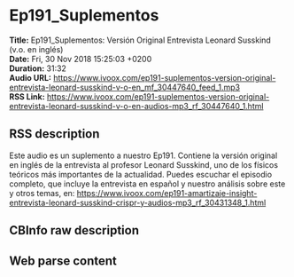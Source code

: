 # Ep191_Suplementos  
**Title:** Ep191_Suplementos: Versión Original Entrevista Leonard Susskind (v.o. en inglés)  
**Date:** Fri, 30 Nov 2018 15:25:03 +0200  
**Duration:** 31:32  
**Audio URL:** https://www.ivoox.com/ep191-suplementos-version-original-entrevista-leonard-susskind-v-o-en_mf_30447640_feed_1.mp3  
**RSS Link:** https://www.ivoox.com/ep191-suplementos-version-original-entrevista-leonard-susskind-v-o-en-audios-mp3_rf_30447640_1.html  

## RSS description
Este audio es un suplemento a nuestro Ep191. Contiene la versión original en inglés de la entrevista al profesor Leonard Susskind, uno de los físicos teóricos más importantes de la actualidad. Puedes escuchar el episodio completo, que incluye la entrevista en español y nuestro análisis sobre este y otros temas, en:
https://www.ivoox.com/ep191-amartizaje-insight-entrevista-leonard-susskind-crispr-y-audios-mp3_rf_30431348_1.html

## CBInfo raw description


## Web parse content

